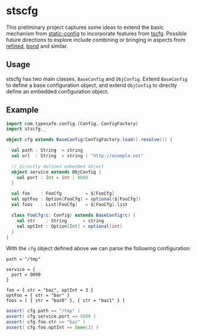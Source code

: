 # stscfg

This preliminary project captures some ideas to extend the basic mechanism from 
[static-config](https://github.com/Krever/static-config)
to incorporate features from [tscfg](https://github.com/carueda/tscfg).
Possible future directions to explore include combining or bringing in aspects from
[refined](https://github.com/fthomas/refined), 
[bond](https://github.com/fwbrasil/bond) and similar.

## Usage

stscfg has two main classes, `BaseConfig` and `ObjConfig`.
Extend `BaseConfig` to define a base configuration object,
and extend `ObjConfig` to directly define an embedded 
configuration object. 

## Example

```scala
import com.typesafe.config.{Config, ConfigFactory}
import stscfg._

object cfg extends BaseConfig(ConfigFactory.load().resolve()) {

  val path : String  = string
  val url  : String  = string | "http://example.net"

  // directly defined embedded object
  object service extends ObjConfig {
    val port : Int = int | 8080
  }

  val foo    : FooCfg         = $[FooCfg]
  val optFoo : Option[FooCfg] = optional($[FooCfg])
  val foos   : List[FooCfg]   = $[FooCfg].list

  class FooCfg(c: Config) extends BaseConfig(c) {
    val str    : String      = string
    val optInt : Option[Int] = optional(int)
  }
}
```

With the `cfg` object defined above we can parse the following
configuration:

```
path = "/tmp"

service = {
  port = 9090
}

foo = { str = "baz", optInt = 3 }
optFoo = { str = "bar" }
foos = [ { str = "baz0" }, { str = "baz1" } ]
```

```scala
assert( cfg.path == "/tmp" )
assert( cfg.service.port == 9090 )
assert( cfg.foo.str == "baz" )
assert( cfg.foo.optInt == Some(3) )
```